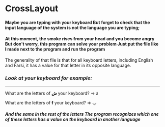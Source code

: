 # CrossLayout

#### Maybe you are typing with your keyboard But forget to check that the input language of the system is not the language you are typing;

#### At this moment, the smoke rises from your head and you become angry But don't worry, this program can solve your problem Just put the file like I made next to the program and run the program


The generality of that file is that for all keyboard letters, including English and Farsi, it has a value for that letter in its opposite language.

### *Look at your keyboard for example:*
------------------------------------
What are the letters of __ش__ your keyboard? => a

What are the letters of __f__ your keyboard? => ب
 
##### And the same in the rest of the letters The program recognizes which one of these letters has a value on the keyboard in another language
